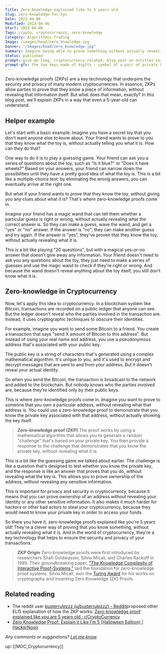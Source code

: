 ```yaml
---
Title: Zero-knowledge explained like to 5 years old
Slug: zero-knowledge-for-5yo
Date: 2023-04-06
Modified: 2023-04-06
Start: 2023-04-06
Tags: crypto, cryptocurrency, zero-knowledge
Category: Algorithmic Trading
Image: /images/head/zero_knowledge.jpg
banner: "/images/head/zero_knowledge.jpg"
Summary: Imagine being able to prove something without actually revealing it. That is the power of zero-knowledge proofs, the technology that keeps your crypto safe.
Status: published
prompt: give me long, cryptocurrency-related, blog post on entitled zero-knowledge explained like to 5yo.
prompt-gfx: the two keys made of digits - symbol of a pair of private keys, keys are background of the connected blocks that symbolise blockchain digital art. 
---
```


Zero-knowledge proofs (ZKPs) are a key technology that underpins the security and privacy of many modern cryptocurrencies. In essence, ZKPs allow parties to prove that they know a piece of information, without revealing that information itself. But what does that mean, exactly? In this blog post, we'll explain ZKPs in a way that even a 5-year-old can understand.

## Helper example
Let's start with a basic example. Imagine you have a secret toy that you don't want anyone else to know about. Your friend wants to prove to you that they know what the toy is, without actually telling you what it is. How can they do that?

One way to do it is to play a guessing game. Your friend can ask you a series of questions about the toy, such as "Is it blue?" or "Does it have wheels?" Based on your answers, your friend can narrow down the possibilities until they have a pretty good idea of what the toy is. This is a bit like a multiple-choice test: by eliminating the wrong answers, you can eventually arrive at the right one.

But what if your friend wants to prove that they know the toy, without giving you any clues about what it is? That's where zero-knowledge proofs come in.

Imagine your friend has a magic wand that can tell them whether a particular guess is right or wrong, without actually revealing what the correct answer is. So they can make a guess, wave the wand, and get a "yes" or "no" answer. If the answer is "no", they can make another guess and try again. If the answer is "yes", they've proven that they know the toy, without actually revealing what it is.

This is a bit like playing "20 questions", but with a magical yes-or-no answer that doesn't give away any information. Your friend doesn't need to ask you any questions about the toy, they just need to make a series of guesses and use the magic wand to check if they're right or wrong. And because the wand doesn't reveal anything about the toy itself, you still don't know what it is.

## Zero-knowledge in Cryptocurrency
Now, let's apply this idea to cryptocurrency. In a blockchain system like Bitcoin, transactions are recorded on a public ledger that anyone can see. But the ledger doesn't reveal who the parties involved in the transaction are. Instead, it uses cryptographic techniques to obscure their identities.

For example, imagine you want to send some Bitcoin to a friend. You create a transaction that says "send X amount of Bitcoin to this address". But instead of using your real name and address, you use a pseudonymous address that's associated with your public key.

The public key is a string of characters that's generated using a complex mathematical algorithm. It's unique to you, and it's used to encrypt and decrypt messages that are sent to and from your address. But it doesn't reveal your actual identity.

So when you send the Bitcoin, the transaction is broadcast to the network and added to the blockchain. But nobody knows who the parties involved are, because they're identified only by their public keys.

This is where zero-knowledge proofs come in. Imagine you want to prove to someone that you own a particular address, without revealing what that address is. You could use a zero-knowledge proof to demonstrate that you know the private key associated with that address, without actually showing the key itself.

> **Zero-knowledge proof (ZKP)**
> The proof works by using a mathematical algorithm that allows you to generate a random "challenge" that's based on your private key. You then provide a response to the challenge that demonstrates that you know the private key, without revealing what it is.

This is a bit like the guessing game we talked about earlier. The challenge is like a question that's designed to test whether you know the private key, and the response is like an answer that proves that you do, without revealing what the key is. This allows you to prove ownership of the address, without revealing any sensitive information.

This is important for privacy and security in cryptocurrency, because it means that you can prove ownership of an address without revealing your identity or any other sensitive information. It also makes it much harder for hackers or other bad actors to steal your cryptocurrency, because they would need to know your private key in order to access your funds.

So there you have it, zero-knowledge proofs explained like you're 5 years old! They're a clever way of proving that you know something, without actually revealing what it is. And in the world of cryptocurrency, they're a key technology that helps to ensure the security and privacy of your transactions.

> **ZKP Origin**
>  Zero-knowledge proofs were first introduced by researchers Shafi Goldwasser, Silvio Micali, and Charles Rackoff in 1985. Their groundbreaking paper, ["The Knowledge Complexity of Interactive Proof-Systems,"](https://dl.acm.org/doi/10.1145/22145.22178) laid the foundation for zero-knowledge proof systems. 
> Silvio Micali, won the [Turing Award](https://amturing.acm.org/award_winners/micali_9954407.cfm) for his works on cryptography and inventing Zero Knowledge (ZK) Proofs


## Related reading
- The reddit user [busterrulezzz (u/busterrulezzz) - Reddit](https://www.reddit.com/user/busterrulezzz/)proposed other ELI5 explanation of how the ZKP works: [Zero-knowledge proof explained like you are 5 years old : r/CryptoCurrency](https://www.reddit.com/r/CryptoCurrency/comments/rwpfkx/zeroknowledge_proof_explained_like_you_are_5/)
- [Zero Knowledge Proof: Explain it Like I’m 5 (Halloween Edition) | HackerNoon](https://hackernoon.com/eli5-zero-knowledge-proof-78a276db9eff)


*Any comments or suggestions? [Let me know](mailto:ksafjan@gmail.com?subject=Blog+post).*

up::[[MOC_Cryptocurrency]]